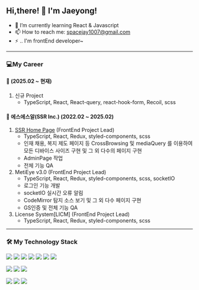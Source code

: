 ## <span>Hi,there! 👋 I'm Jaeyong! </span>   


- 🌱 I’m currently learning React & Javascript 
- 📫 How to reach me: spacejay1007@gmail.com
- ⚡ .. I'm frontEnd developer~

 ***
### 💻My Career
####  🏢 (2025.02 ~ 현재)
1. 신규 Project
      - TypeScript, React, React-query, react-hook-form, Recoil, scss

####  🏢 에스에스알(SSR Inc.) (2022.02 ~ 2025.02)
1. [SSR Home Page](https://www.ssrinc.co.kr/) (FrontEnd Project Lead)
      - TypeScript, React, Redux, styled-components, scss
      - 인재 채용, 복지 제도 페이지 등 CrossBrowsing 및 mediaQuery 를 이용하여 모든 디바이스 사이즈 구현 및 그 외 다수의 페이지 구현
      - AdminPage 작업
      - 전체 기능 QA
2.  MetiEye v3.0 (FrontEnd Project Lead)
      - TypeScript, React, Redux, styled-components, scss, socketIO
      - 로그인 기능 개발
      - socketIO 실시간 오류 알림
      - CodeMirror 탐지 소스 보기 및 그 외 다수 페이지 구현
      - GS인증 및 전체 기능 QA
3. License System[LICM] (FrontEnd Project Lead)
      - TypeScript, React, Redux, styled-components, scss
***

  
<div>
  <h3> 🛠 My Technology Stack </h3> 
  <div>
     <p>
      <img src="https://img.shields.io/badge/TYPESCRIPT-3178C6?style=for-the-badge&logo=Typescript&logoColor=white"/>
      <img src="https://img.shields.io/badge/JAVASCRIPT-F7DF1E?style=for-the-badge&logo=Javascript&logoColor=white"/>
      <img src="https://img.shields.io/badge/REACT-61dafb?style=for-the-badge&logo=react&logoColor=white"/>
      <img src="https://img.shields.io/badge/NEXTJS-000000?style=for-the-badge&logo=Next.js&logoColor=white"/>
      <img src="https://img.shields.io/badge/REDUX-764abc?style=for-the-badge&logo=redux&logoColor=white"/>
      <img src="https://img.shields.io/badge/REACTQUERY-ff4154?style=for-the-badge&logo=reactquery&logoColor=white"/>
      <img src="https://img.shields.io/badge/REACT_HOOK_FORM-ec5990?style=for-the-badge&logo=reacthookform&logoColor=white"/>
    </p>
    <p>
      <img src="https://img.shields.io/badge/NodeJS-339933?style=for-the-badge&logo=Node.JS&logoColor=white"/>
      <img src="https://img.shields.io/badge/EXPRESS-000000?style=for-the-badge&logo=express&logoColor=white"/>
      <img src="https://img.shields.io/badge/MySQL-4479a1?style=for-the-badge&logo=mysql&logoColor=white"/>
    </p>
    <p>
      <img src="https://img.shields.io/badge/styled--components-DB7093?style=for-the-badge&logo=styled-components&logoColor=white"/>
      <img src="https://img.shields.io/badge/Sass-CC6699?style=for-the-badge&logo=Sass&logoColor=white"/>
      <img src="https://img.shields.io/badge/Tailwind_CSS-38B2AC?style=for-the-badge&logo=tailwind-css&logoColor=white" />
    </p>
  </div>
</div>
